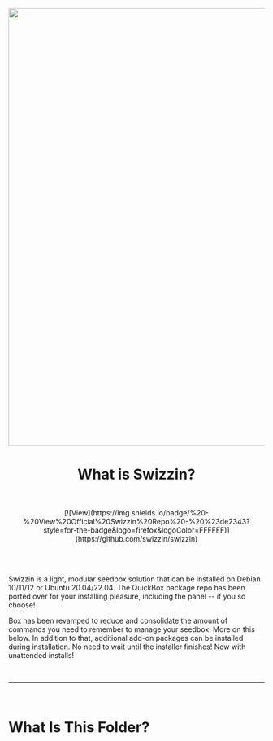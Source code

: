 <p align="center"><img src="../docs/images/readme/libraries/swizzin/banner_panel.png" width="860"></p>
<h1 align="center"><b>What is Swizzin?</b></h1>

<br />

<p align="center">[![View](https://img.shields.io/badge/%20-%20View%20Official%20Swizzin%20Repo%20-%20%23de2343?style=for-the-badge&logo=firefox&logoColor=FFFFFF)](https://github.com/swizzin/swizzin)</p>

<br />
<br />

Swizzin is a light, modular seedbox solution that can be installed on Debian 10/11/12 or Ubuntu 20.04/22.04. The QuickBox package repo has been ported over for your installing pleasure, including the panel -- if you so choose!

Box has been revamped to reduce and consolidate the amount of commands you need to remember to manage your seedbox. More on this below. In addition to that, additional add-on packages can be installed during installation. No need to wait until the installer finishes! Now with unattended installs!

<br />

---

<br />

# What Is This Folder?
